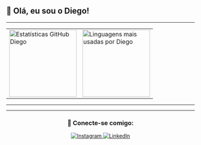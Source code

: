 ## 👋 Olá, eu sou o Diego!

---

<div align="center">

<table>
  <tr>
    <td>
      <img height="180em" src="https://github-readme-stats.vercel.app/api?username=devdiiego&show_icons=true&theme=nightowl" alt="Estatísticas GitHub Diego"/>
    </td>
    <td>
      <img height="180em" src="https://github-readme-stats.vercel.app/api/top-langs/?username=devdiiego&layout=compact&theme=nightowl" alt="Linguagens mais usadas por Diego"/>
    </td>
  </tr>
</table>

---


---

### 📲 Conecte-se comigo:

<a href="https://www.instagram.com/odiiego__/" target="_blank">
  <img src="https://img.shields.io/badge/Instagram-E4405F?style=for-the-badge&logo=instagram&logoColor=white" alt="Instagram"/>
</a>
<a href="https://www.linkedin.com/in/diego-feitosa-539868237" target="_blank">
  <img src="https://img.shields.io/badge/LinkedIn-0A66C2?style=for-the-badge&logo=linkedin&logoColor=white" alt="LinkedIn"/>
</a>

</div>
